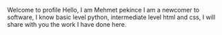 Welcome to profile
Hello, I am Mehmet pekince I am a newcomer to software, I know basic level python, intermediate level html and css, I will share with you the work I have done here.
